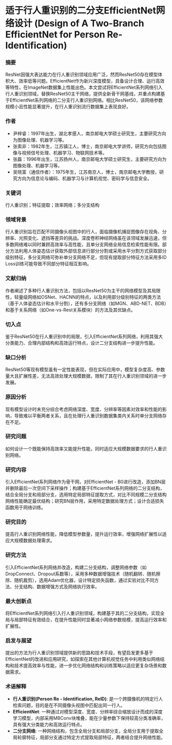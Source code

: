 # 适于行人重识别的二分支EfficientNet网络设计 (Design of A Two-Branch EfficientNet for Person Re-Identification)


### 摘要
ResNet因强大表达能力在行人重识别领域应用广泛，然而ResNet50存在模型体积大、效率低等问题。EfficientNet作为新兴深度模型，具备设计合理、运行高效等特性，在ImageNet数据集上性能出色。本文尝试将EfficientNet系列网络引入行人重识别领域，替换ResNet50主干网络，提供全新骨干网基线，并重点构建基于EfficientNet系列网络的二分支行人重识别网络。相比ResNet50，该网络参数规模小且性能显著提升，在行人重识别流行数据集上表现良好。

### 作者
- 尹梓睿：1997年出生，湖北孝感人，南京邮电大学硕士研究生，主要研究方向为图像处理、机器学习等。
- 张索非：1982年生，江苏镇江人，博士，南京邮电大学讲师，研究方向包括图像与视频信号处理、机器学习、物联网技术等。
- 张磊：1996年出生，江苏扬州人，南京邮电大学硕士研究生，主要研究方向为图像处理、机器学习等。
- 吴晓富（通信作者）：1975年生，江苏南京人，博士，南京邮电大学教授，研究方向为信息论与编码、机器学习与计算机视觉、密码学与信息安全。

### 关键词
行人重识别；特征提取；效率网络；多分支结构

### 领域背景
行人重识别旨在匹配不同摄像头视图中的行人，面临摄像机捕捉图像存在视角、分辨率、光照变化、遮挡等差异的挑战。深度卷积神经网络虽在该领域发展迅速，但多数网络难以同时兼顾高效率与高性能，且单分支网络全局信息检索性能有限。部分方法利用人体姿态估计获取外部信息进行部分分割或采用水平分割方式获取部分级别特征，多分支网络可弥补单分支网络不足，但现有提取部分特征方法采用多ID Loss训练可能导致不同部分特征相互影响。

### 文献归纳
作者阐述了多种行人重识别方法，包括以ResNet50为主干的网络模型及其局限性，轻量级网络如OSNet、HACNN的特点，以及利用部分级别特征的两类方法（基于人体姿态估计和水平分割），还有多分支网络（如MGN、ABD-NET、BDB）和基于关系网络（如One-vs-Rest关系模块）的方法及其优缺点。

### 切入点
鉴于ResNet50在行人重识别中的局限，引入EfficientNet系列网络，利用其强大分类能力、合理内部结构和高效运行特点，设计二分支结构进一步提升性能。

### 缺口分析
ResNet50等现有模型虽有一定性能表现，但在实际应用中，模型复杂度高、参数量大且扩展性差，无法高效处理大规模数据，限制了其在行人重识别领域的进一步发展。

### 原因分析
现有模型设计时未充分综合考虑网络深度、宽度、分辨率等因素对效率和性能的影响，导致难以平衡两者关系，且在处理行人重识别数据集类内关系时单分支网络存在不足。

### 研究问题
如何设计一个既能保持高效率又能提升性能，同时适应大规模数据要求的行人重识别网络。

### 研究内容
引入EfficientNet系列网络作为骨干网，对EfficientNet - B0进行改造，添加BN层并删除最后一次空间下采样操作；构建基于EfficientNet系列网络的二分支结构，结合全局分支和局部分支，选用特定局部特征提取方式，对比不同规模二分支结构网络性能确定最优结构；研究BN层作用，采用特定数据处理方式；设计合适损失函数用于网络训练。

### 研究目的
提高行人重识别网络性能，降低模型参数量，提升运行效率，增强网络扩展性以适应大规模数据处理需求。

### 研究方法
引入EfficientNet系列网络并改造，构建二分支结构，调整网络参数（如DropConnect、Dropout系数等），采用多种数据增强技术（随机翻转、随机擦除、随机裁剪），选用Adam优化器，设计特定损失函数，通过实验对比不同方法、分支结构、数据增强方式及网络执行效率。

### 最大创新点
将EfficientNet系列网络引入行人重识别领域，构建基于其的二分支结构，实现全局与局部特征有效结合，在提升性能同时显著减小网络参数规模，提高运行效率和扩展性。

### 启发与展望
提出的方法为行人重识别领域提供新的思路和技术手段，有望启发更多基于EfficientNet的改进和应用研究，如探索在其他计算机视觉任务中利用类似网络结构和技术提高效率与性能，进一步优化网络结构和训练策略以适应更复杂场景和数据需求。

### 术语解释
- **行人重识别(Person Re - Identification, ReID)**: 是一个跨摄像机的特定行人检索问题，目的是在不同摄像头视图中匹配出同一行人。
- **EfficientNet**: 一种通过对模型深度、宽度、分辨率综合缩放设计而成的深度学习模型，内部采用MBConv块堆叠，能在少量参数下保持较高分类准确率，具有强大分类能力和高效运行特点。
- **二分支网络**: 一种网络结构，包含全局分支和局部分支，全局分支用于提取全局轮廓特征，局部分支通过特定方式提取局部特征，两者结合提升网络性能。